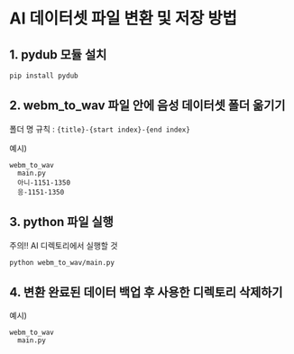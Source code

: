 # AI 데이터셋 파일 변환 및 저장 방법

## 1. pydub 모듈 설치
```
pip install pydub
```

## 2. webm_to_wav 파일 안에 음성 데이터셋 폴더 옮기기

폴더 명 규칙 : `{title}-{start index}-{end index}`

예시)
```
webm_to_wav
  main.py
  아니-1151-1350
  응-1151-1350
```

## 3. python 파일 실행

주의!! AI 디렉토리에서 실행할 것
```
python webm_to_wav/main.py
```

## 4. 변환 완료된 데이터 백업 후 사용한 디렉토리 삭제하기
예시)
```
webm_to_wav
  main.py
```